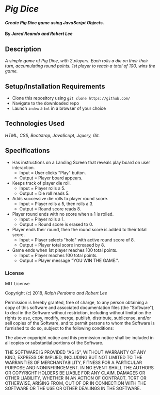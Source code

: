 # _Pig Dice_

#### _Create Pig Dice game using JavaScript Objects._

#### By _Jared Reando and Robert Lee_

## Description

_A simple game of Pig Dice, with 2 players.  Each rolls a die on their their turn, accumulating round points.  1st player to reach a total of 100, wins the game._

## Setup/Installation Requirements

* Clone this repository using `git clone https://github.com/ `
* Navigate to the downloaded repo
* Launch `index.html` in a browser of your choice

## Technologies Used

_HTML, CSS, Bootstrap, JavaScript, Jquery, Git._

## Specifications

* Has instructions on a Landing Screen that reveals play board on user interaction.
  * Input = User clicks "Play" button.
  * Output = Player board appears.
* Keeps track of player die roll.
  * Input = Player rolls a 5.
  * Output = Die roll reads 5.
* Adds successive die rolls to player round score.
  * Input = Player rolls a 5, then rolls a 3.
  * Output = Round score reads 8.
* Player round ends with no score when a 1 is rolled.
  * Input = Player rolls a 1.
  * Output = Round score is erased to 0.
* Player ends their round, then the round score is added to their total score.
  * Input = Player selects "hold" with active round score of 8.
  * Output = Player total score increased by 8.
* Game ends when 1st player reaches 100 total points.
  * Input = Player reaches 100 total points.
  * Output = Player message "YOU WIN THE GAME.".

### License

MIT License

Copyright (c) 2018, _Ralph Perdomo and Robert Lee_

Permission is hereby granted, free of charge, to any person obtaining a copy
of this software and associated documentation files (the "Software"), to deal
in the Software without restriction, including without limitation the rights
to use, copy, modify, merge, publish, distribute, sublicense, and/or sell
copies of the Software, and to permit persons to whom the Software is
furnished to do so, subject to the following conditions:

The above copyright notice and this permission notice shall be included in all
copies or substantial portions of the Software.

THE SOFTWARE IS PROVIDED "AS IS", WITHOUT WARRANTY OF ANY KIND, EXPRESS OR
IMPLIED, INCLUDING BUT NOT LIMITED TO THE WARRANTIES OF MERCHANTABILITY,
FITNESS FOR A PARTICULAR PURPOSE AND NONINFRINGEMENT. IN NO EVENT SHALL THE
AUTHORS OR COPYRIGHT HOLDERS BE LIABLE FOR ANY CLAIM, DAMAGES OR OTHER
LIABILITY, WHETHER IN AN ACTION OF CONTRACT, TORT OR OTHERWISE, ARISING FROM,
OUT OF OR IN CONNECTION WITH THE SOFTWARE OR THE USE OR OTHER DEALINGS IN THE
SOFTWARE.
